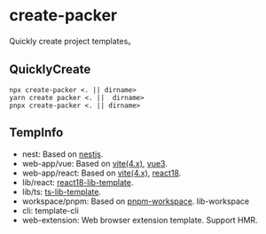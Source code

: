 # create-packer

Quickly create project templates。

## QuicklyCreate

```shell
npx create-packer <. || dirname>
yarn create packer <. ||  dirname>
pnpx create-packer <. || dirname>
```

## TempInfo

-   nest: Based on [nestjs](https://docs.nestjs.com/).
-   web-app/vue: Based on [vite(4.x)](https://cn.vitejs.dev/), [vue3](https://vuejs.org/).
-   web-app/react: Based on [vite(4.x)](https://cn.vitejs.dev/), [react18](https://reactjs.org/).
-   lib/react: [react18-lib-template](https://reactjs.org/).
-   lib/ts: [ts-lib-template](https://reactjs.org/).
-   workspace/pnpm: Based on [pnpm-workspace](https://pnpm.io/pnpm-workspace_yaml). lib-workspace
-   cli: template-cli
-   web-extension: Web browser extension template. Support HMR.
